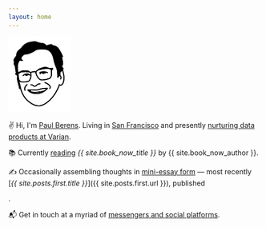 ```yaml
---
layout: home
---
```

<div id="postDate" data-post-date="{{ site.posts.first.date | date: '%Y-%m-%dT%H:%M:%SZ' }}"></div>
<img src="/assets/images/pmb.avatar.tr.png" width="25%" height="25%">

✌ Hi, I'm [Paul Berens](/infobox/). Living in [San Francisco](/sf/) and presently [nurturing data products at Varian](/bio/).

📚 Currently [reading](/books/) *{{ site.book_now_title }}* by {{ site.book_now_author }}.

✍ Occasionally assembling thoughts in [mini-essay form](/blog/) — most recently [*{{ site.posts.first.title }}*]({{ site.posts.first.url }}), published

<div id="timeDifference"></div>.

📬 Get in touch at a myriad of [messengers and social platforms](/contact/).




